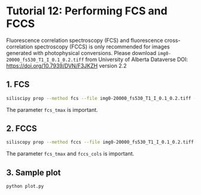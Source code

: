 # Tutorial 12: Performing FCS and FCCS

Fluorescence correlation spectroscopy (FCS) and fluorescence cross-correlation spectroscopy (FCCS) is only recommended for images generated with photophysical conversions.
Please download `img0-20000_fs530_T1_I_0.1_0.2.tiff` from University of Alberta Dataverse  DOI: https://doi.org/10.7939/DVN/F3JKZH version 2.2

## 1. FCS
```bash
siliscipy prop --method fcs --file img0-20000_fs530_T1_I_0.1_0.2.tiff --paramfile parameters.dat  
```
The parameter `fcs_tmax` is important.


## 2. FCCS
```bash
siliscopy prop --method fccs --file img0-20000_fs530_T1_I_0.1_0.2.tiff --paramfile parameters.dat
```
The parameter `fcs_tmax` and `fccs_cols` is important.

## 3. Sample plot
```bash
python plot.py
```
